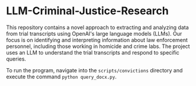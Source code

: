 # LLM-Criminal-Justice-Research

This repository contains a novel approach to extracting and analyzing data from trial transcripts using OpenAI's large language models (LLMs). Our focus is on identifying and interpreting information about law enforcement personnel, including those working in homicide and crime labs. The project uses an LLM to understand the trial transcripts and respond to specific queries.

To run the program, navigate into the `scripts/convictions` directory and execute the command `python query_docx.py`.
